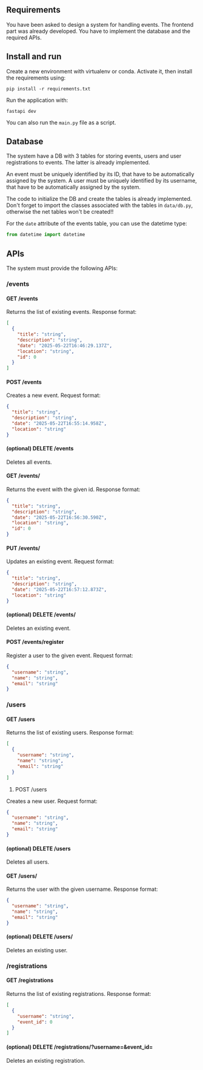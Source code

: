 ## Requirements

You have been asked to design a system for handling events.
The frontend part was already developed.
You have to implement the database and the required APIs.

## Install and run

Create a new environment with virtualenv or conda. Activate it, then install the requirements using:

```shell
pip install -r requirements.txt
```

Run the application with:

```shell
fastapi dev
```

You can also run the `main.py` file as a script.

## Database

The system have a DB with 3 tables for storing events, users and user registrations to events.
The latter is already implemented.

An event must be uniquely identified by its ID, that have to be automatically assigned by the system.
A user must be uniquely identified by its username, that have to be automatically assigned by the system.

The code to initialize the DB and create the tables is already implemented.
Don't forget to import the classes associated with the tables in `data/db.py`, otherwise the net tables won't be created!!

For the `date` attribute of the events table, you can use the datetime type:

```python
from datetime import datetime
```

## APIs

The system must provide the following APIs:

### /events

#### GET /events

Returns the list of existing events. Response format:

```json
[
  {
    "title": "string",
    "description": "string",
    "date": "2025-05-22T16:46:29.137Z",
    "location": "string",
    "id": 0
  }
]
```

#### POST /events

Creates a new event. Request format:

```json
{
  "title": "string",
  "description": "string",
  "date": "2025-05-22T16:55:14.958Z",
  "location": "string"
}
```

#### (optional) DELETE /events

Deletes all events.

#### GET /events/

Returns the event with the given id. Response format:

```json
{
  "title": "string",
  "description": "string",
  "date": "2025-05-22T16:56:30.590Z",
  "location": "string",
  "id": 0
}
```

#### PUT /events/

Updates an existing event. Request format:

```json
{
  "title": "string",
  "description": "string",
  "date": "2025-05-22T16:57:12.873Z",
  "location": "string"
}
```

#### (optional) DELETE /events/

Deletes an existing event.

#### POST /events/register

Register a user to the given event. Request format:

```json
{
  "username": "string",
  "name": "string",
  "email": "string"
}
```

### /users

#### GET /users

Returns the list of existing users. Response format:

```json
[
  {
    "username": "string",
    "name": "string",
    "email": "string"
  }
]
```

1. POST /users

Creates a new user. Request format:

```json
{
  "username": "string",
  "name": "string",
  "email": "string"
}
```

#### (optional) DELETE /users

Deletes all users.

#### GET /users/

Returns the user with the given username. Response format:

```json
{
  "username": "string",
  "name": "string",
  "email": "string"
}
```

#### (optional) DELETE /users/

Deletes an existing user.

### /registrations

#### GET /registrations

Returns the list of existing registrations. Response format:

```json
[
  {
    "username": "string",
    "event_id": 0
  }
]
```

#### (optional) DELETE /registrations/?username=&event_id=

Deletes an existing registration.
